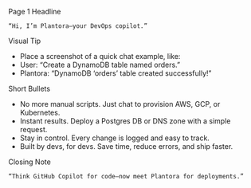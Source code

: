 Page 1 Headline

	“Hi, I’m Plantora—your DevOps copilot.”

Visual Tip
* Place a screenshot of a quick chat example, like:
* User: “Create a DynamoDB table named orders.”
* Plantora: “DynamoDB ‘orders’ table created successfully!”

Short Bullets
* No more manual scripts. Just chat to provision AWS, GCP, or Kubernetes.
* Instant results. Deploy a Postgres DB or DNS zone with a simple request.
* Stay in control. Every change is logged and easy to track.
* Built by devs, for devs. Save time, reduce errors, and ship faster.

Closing Note

	“Think GitHub Copilot for code—now meet Plantora for deployments.”
